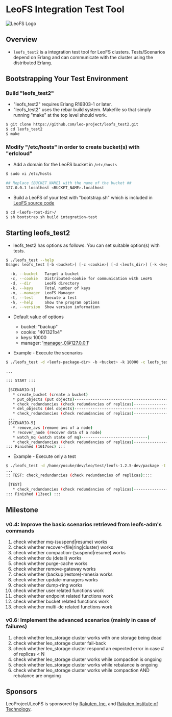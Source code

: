 # LeoFS Integration Test Tool

![LeoFS Logo](http://leo-project.net/leofs/docs/_static/leofs-logo-small.png)

## Overview

* ``leofs_test2`` is a integration test tool for LeoFS clusters. Tests/Scenarios depend on Erlang and can communicate with the cluster using the distributed Erlang.


## Bootstrapping Your Test Environment

### Build "leofs_test2"

* "leofs_test2" requires Erlang R16B03-1 or later.
* "leofs_test2" uses the rebar build system. Makefile so that simply running "make" at the top level should work.

```bash
$ git clone https://github.com/leo-project/leofs_test2.git
$ cd leofs_test2
$ make
```

### Modify "/etc/hosts" in order to create bucket(s) with "erlcloud"

* Add a domain for the LeoFS bucket in ``/etc/hosts``

```bash
$ sudo vi /etc/hosts

## Replace {BUCKET_NAME} with the name of the bucket ##
127.0.0.1 localhost <BUCKET_NAME>.localhost
```

* Build a LeoFS of your test with "bootstrap.sh" which is included in [LeoFS source code](https://github.com/leo-project/leofs)

```bash
$ cd <leofs-root-dir>/
$ sh bootstrap.sh build integration-test
```


## Starting leofs_test2

* leofs_test2 has options as follows. You can set suitable option(s) with tests.

```bash
$ ./leofs_test --help
Usage: leofs_test [-b <bucket>] [-c <cookie>] [-d <leofs_dir>] [-k <keys>] [-m <manager>] [-t <test>] [-h] [-v]

  -b, --bucket   Target a bucket
  -c, --cookie   Distributed-cookie for communication with LeoFS
  -d, --dir      LeoFS directory
  -k, --keys     Total number of keys
  -m, --manager  LeoFS Manager
  -t, --test     Execute a test
  -h, --help     Show the program options
  -v, --version  Show version information
```

* Default value of options
    * bucket: "backup"
    * cookie: "401321b4"
    * keys: 10000
    * manager: 'manager_0@127.0.0.1'

* Example - Execute the scenarios

```bash
$ ./leofs_test -d <leofs-package-dir> -b <bucket> -k 10000 -c leofs_test

...

::: START :::

 [SCENARIO-1]
   * create_bucket (create a bucket)
   * put_objects (put objects)-------------------------------------------|
   * check_redundancies (check redundancies of replicas)-----------------|
   * del_objects (del objects)-------------------------------------------|
   * check_redundancies (check redundancies of replicas)-----------------|
 ...
 [SCENARIO-5]
   * remove_avs (remove avs of a node)
   * recover_node (recover data of a node)
   * watch_mq (watch state of mq)-----------------------------|
   * check_redundancies (check redundancies of replicas)-----------------|
::: Finished (1617sec) :::
```

* Example - Execute only a test

```bash
$ ./leofs_test -d /home/yosuke/dev/leo/test/leofs-1.2.5-dev/package -t check_redundancies
...
:: TEST: check_redundancies (check redundancies of replicas)::::

 [TEST]
   * check_redundancies (check redundancies of replicas)-----------------|
::: Finished (13sec) :::
```

## Milestone

### v0.4: Improve the basic scenarios retrieved from leofs-adm's commands

1. check whether mq-(suspend|resume) works
2. check whether recover-(file|ring|cluster) works
3. check whether compaction-(suspend|resume) works
4. check whether du (detail) works
5. check whether purge-cache works
6. check whether remove-gateway works
7. check whether (backup|restore)-mnesia works
8. check whether update-managers works
9. check whether dump-ring works
10. check whether user related functions work
11. check whether endpoint related functions work
12. check whether bucket related functions work
13. check whether multi-dc related functions work

### v0.6: Implement the advanced scenarios (mainly in case of failures)

1. check whether leo_storage cluster works with one storage being dead
2. check whether leo_storage cluster fail-back
3. check whether leo_storage cluster respond an expected error in case # of replicas < N
4. check whether leo_storage cluster works while compaction is ongoing
5. check whether leo_storage cluster works while rebalance is ongoing
6. check whether leo_storage cluster works while compaction AND rebalance are ongoing


## Sponsors

LeoProject/LeoFS is sponsored by [Rakuten, Inc.](http://global.rakuten.com/corp/) and [Rakuten Institute of Technology](http://rit.rakuten.co.jp/).